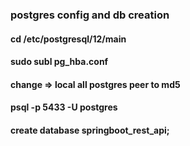 ### postgres config and db creation
#### cd /etc/postgresql/12/main
#### sudo subl pg_hba.conf
#### change => local all postgres peer to md5
#### psql -p 5433 -U postgres
#### create database springboot_rest_api;